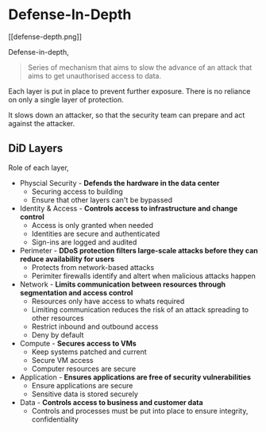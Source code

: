 
# Defense-In-Depth

[[defense-depth.png]]

Defense-in-depth,

> Series of mechanism that aims to slow the advance of an attack that aims to get unauthorised access
  to data.

Each layer is put in place to prevent further exposure. There is no reliance on only a single layer of
protection.

It slows down an attacker, so that the security team can prepare and act against the attacker.

## DiD Layers

Role of each layer,
- Physcial Security - **Defends the hardware in the data center**
    - Securing access to building
    - Ensure that other layers can't be bypassed
- Identity & Access - **Controls access to infrastructure and change control**
    - Access is only granted when needed
    - Identities are secure and authenticated
    - Sign-ins are logged and audited
- Perimeter - **DDoS protection filters large-scale attacks before they can reduce availability for
                users**
    - Protects from network-based attacks
    - Perimiter firewalls identify and altert when malicious attacks happen
- Network - **Limits communication between resources through segmentation and access control**
    - Resources only have access to whats required
    - Limiting communication reduces the risk of an attack spreading to other resources
    - Restrict inbound and outbound access
    - Deny by default
- Compute - **Secures access to VMs**
    - Keep systems patched and current
    - Secure VM access
    - Computer resources are secure
- Application - **Ensures applications are free of security vulnerabilities**
    - Ensure applications are secure
    - Sensitive data is stored securely
- Data - **Controls access to business and customer data**
    - Controls and processes must be put into place to ensure integrity, confidentiality

